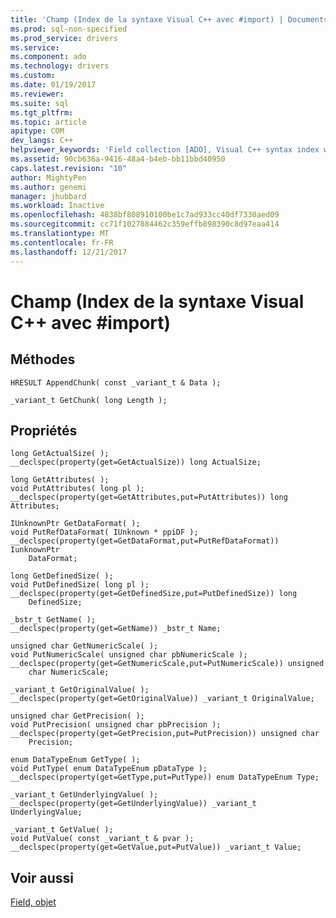 ```yaml
---
title: 'Champ (Index de la syntaxe Visual C++ avec #import) | Documents Microsoft'
ms.prod: sql-non-specified
ms.prod_service: drivers
ms.service: 
ms.component: ado
ms.technology: drivers
ms.custom: 
ms.date: 01/19/2017
ms.reviewer: 
ms.suite: sql
ms.tgt_pltfrm: 
ms.topic: article
apitype: COM
dev_langs: C++
helpviewer_keywords: 'Field collection [ADO], Visual C++ syntax index with #import'
ms.assetid: 90cb636a-9416-48a4-b4eb-bb11bbd40950
caps.latest.revision: "10"
author: MightyPen
ms.author: genemi
manager: jhubbard
ms.workload: Inactive
ms.openlocfilehash: 4838bf808910100be1c7ad933cc40df7330aed09
ms.sourcegitcommit: cc71f1027884462c359effb898390c8d97eaa414
ms.translationtype: MT
ms.contentlocale: fr-FR
ms.lasthandoff: 12/21/2017
---
```

# <a name="field-visual-c-syntax-index-with-import"></a>Champ (Index de la syntaxe Visual C++ avec #import)
## <a name="methods"></a>Méthodes  
  
```  
HRESULT AppendChunk( const _variant_t & Data );  
  
_variant_t GetChunk( long Length );  
```  
  
## <a name="properties"></a>Propriétés  
  
```  
long GetActualSize( );  
__declspec(property(get=GetActualSize)) long ActualSize;  
  
long GetAttributes( );  
void PutAttributes( long pl );  
__declspec(property(get=GetAttributes,put=PutAttributes)) long     Attributes;  
  
IUnknownPtr GetDataFormat( );  
void PutRefDataFormat( IUnknown * ppiDF );  
__declspec(property(get=GetDataFormat,put=PutRefDataFormat)) IunknownPtr  
    DataFormat;  
  
long GetDefinedSize( );  
void PutDefinedSize( long pl );  
__declspec(property(get=GetDefinedSize,put=PutDefinedSize)) long  
    DefinedSize;  
  
_bstr_t GetName( );  
__declspec(property(get=GetName)) _bstr_t Name;  
  
unsigned char GetNumericScale( );  
void PutNumericScale( unsigned char pbNumericScale );  
__declspec(property(get=GetNumericScale,put=PutNumericScale)) unsigned  
    char NumericScale;  
  
_variant_t GetOriginalValue( );  
__declspec(property(get=GetOriginalValue)) _variant_t OriginalValue;  
  
unsigned char GetPrecision( );  
void PutPrecision( unsigned char pbPrecision );  
__declspec(property(get=GetPrecision,put=PutPrecision)) unsigned char  
    Precision;  
  
enum DataTypeEnum GetType( );  
void PutType( enum DataTypeEnum pDataType );  
__declspec(property(get=GetType,put=PutType)) enum DataTypeEnum Type;  
  
_variant_t GetUnderlyingValue( );  
__declspec(property(get=GetUnderlyingValue)) _variant_t UnderlyingValue;  
  
_variant_t GetValue( );  
void PutValue( const _variant_t & pvar );  
__declspec(property(get=GetValue,put=PutValue)) _variant_t Value;  
```  
  
## <a name="see-also"></a>Voir aussi  
 [Field, objet](../../../ado/reference/ado-api/field-object.md)

